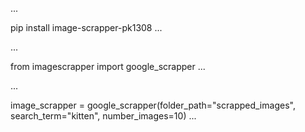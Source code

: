 

...

pip install image-scrapper-pk1308
...


...

from imagescrapper import google_scrapper
...


...

image_scrapper = google_scrapper(folder_path="scrapped_images", search_term="kitten", number_images=10)
...


